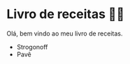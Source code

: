 #                 Livro de receitas :woman_cook:

Olá, bem vindo ao meu livro de receitas.

- Strogonoff
- Pavê